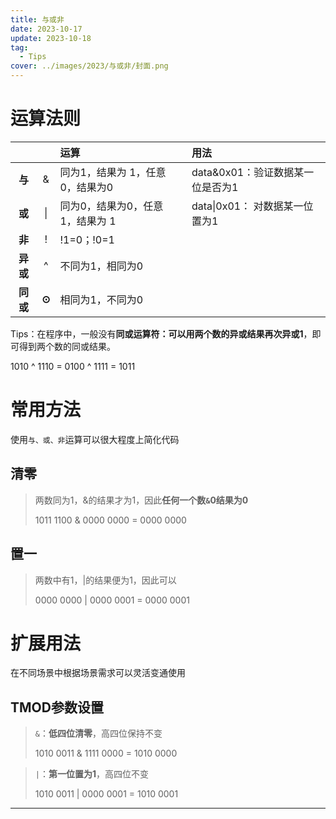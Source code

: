 ```yaml
---
title: 与或非
date: 2023-10-17
update: 2023-10-18
tag:
  - Tips
cover: ../images/2023/与或非/封面.png
---
```


# 运算法则

|          |       | 运算                             | 用法                             |
| :------: | :---: | :------------------------------- | :------------------------------- |
|  **与**  |   &   | 同为1，结果为 1，任意0，结果为0  | data&0x01：验证数据某一位是否为1 |
|  **或**  |  \|   | 同为0，结果为0，任意 1，结果为 1 | data\|0x01： 对数据某一位置为1   |
|  **非**  |   !   | !1=0；!0=1                       |                                  |
| **异或** |   ^   | 不同为1，相同为0                 |                                  |
| **同或** | **⊙** | 相同为1，不同为0                 |                                  |

Tips：在程序中，一般没有**同或运算符：可以用两个数的异或结果再次异或1**，即可得到两个数的同或结果。

1010 ^ 1110 = 0100 ^ 1111 = 1011



# 常用方法

使用`与、或、非`运算可以很大程度上简化代码



## 清零

> 两数同为1，&的结果才为1，因此**任何一个数`&`0结果为0**
>
> 1011 1100 & 0000 0000 = 0000 0000



## 置一

> 两数中有1，|的结果便为1，因此可以
>
> 0000 0000 | 0000 0001 = 0000 0001



# 扩展用法

在不同场景中根据场景需求可以灵活变通使用



## TMOD参数设置

> `&`：**低四位清零**，高四位保持不变
>
> 1010 0011 & 1111 0000 = 1010 0000

> `|`：**第一位置为1**，高四位不变
>
> 1010 0011 | 0000 0001 = 1010 0001

----

